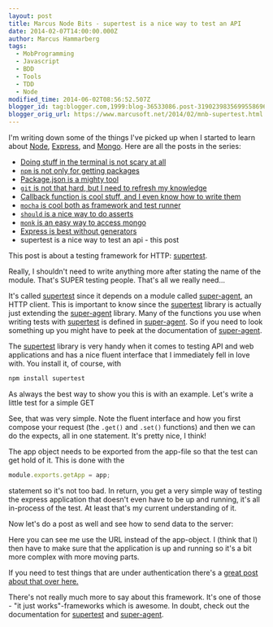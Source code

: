 ```yaml
---
layout: post
title: Marcus Node Bits - supertest is a nice way to test an API
date: 2014-02-07T14:00:00.000Z
author: Marcus Hammarberg
tags:
  - MobProgramming
  - Javascript
  - BDD
  - Tools
  - TDD
  - Node
modified_time: 2014-06-02T08:56:52.507Z
blogger_id: tag:blogger.com,1999:blog-36533086.post-3190239835699558696
blogger_orig_url: https://www.marcusoft.net/2014/02/mnb-supertest.html
---
```


I'm writing down some of the things I've picked up when I started to learn about [Node](http://nodejs.org/), [Express](http://expressjs.com/), and [Mongo](http://www.mongodb.org/). Here are all the posts in the series:

- [Doing stuff in the terminal is not scary at all](https://www.marcusoft.net/2014/02/mnb-terminal.html)
- [`npm` is not only for getting packages](https://www.marcusoft.net/2014/02/mnb-npm.html)
- [Package.json is a mighty tool](https://www.marcusoft.net/2014/02/mnb-packagejson.html)
- [`git` is not that hard, but I need to refresh my knowledge](https://www.marcusoft.net/2014/02/mnb-git.html)
- [Callback function is cool stuff, and I even know how to write them](https://www.marcusoft.net/2014/02/mnb-callbacks.html)
- [`mocha` is cool both as framework and test runner](https://www.marcusoft.net/2014/02/mnb-mocha.html)
- [`should` is a nice way to do asserts](https://www.marcusoft.net/2014/02/mnb-should.html)
- [`monk` is an easy way to access mongo](https://www.marcusoft.net/2014/02/mnb-monk.html)
- [Express is best without generators](https://www.marcusoft.net/2014/02/mnb-express.html)
- supertest is a nice way to test an api - this post

This post is about a testing framework for HTTP: [supertest](https://github.com/visionmedia/supertest).

Really, I shouldn't need to write anything more after stating the name of the module. That's SUPER testing people. That's all we really need...

It's called [supertest](https://github.com/visionmedia/supertest) since it depends on a module called [super-agent](https://github.com/visionmedia/superagent), an HTTP client. This is important to know since the [supertest](https://github.com/visionmedia/supertest) library is actually just extending the [super-agent](https://github.com/visionmedia/superagent) library. Many of the functions you use when writing tests with [supertest](https://github.com/visionmedia/supertest) is defined in [super-agent](https://github.com/visionmedia/superagent). So if you need to look something up you might have to peek at the documentation of [super-agent](https://github.com/visionmedia/superagent).

The [supertest](https://github.com/visionmedia/supertest) library is very handy when it comes to testing API and web applications and has a nice fluent interface that I immediately fell in love with. You install it, of course, with

```bash
npm install supertest
```

As always the best way to show you this is with an example. Let's write a little test for a simple GET

See, that was very simple. Note the fluent interface and how you first compose your request (the `.get()` and `.set()` functions) and then we can do the expects, all in one statement. It's pretty nice, I think!

The app object needs to be exported from the app-file so that the test can get hold of it. This is done with the

```javascript
module.exports.getApp = app;
```

statement so it's not too bad. In return, you get a very simple way of testing the express application that doesn't even have to be up and running, it's all in-process of the test. At least that's my current understanding of it.

Now let's do a post as well and see how to send data to the server:

Here you can see me use the URL instead of the app-object. I (think that I) then have to make sure that the application is up and running so it's a bit more complex with more moving parts.

If you need to test things that are under authentication there's a [great post about that over here.](http://jaketrent.com/post/authenticated-supertest-tests/)

There's not really much more to say about this framework. It's one of those - "it just works"-frameworks which is awesome. In doubt, check out the documentation for [supertest](https://github.com/visionmedia/supertest) and [super-agent](https://github.com/visionmedia/superagent).